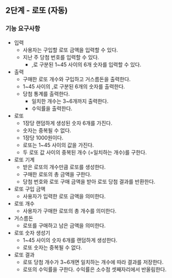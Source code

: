 ## 2단계 - 로또 (자동)

### 기능 요구사항
- 입력
  - 사용자는 구입할 로또 금액을 입력할 수 있다.
  - 지난 주 당첨 번호를 입력할 수 있다.
    - ,로 구분된 1~45 사이의 6개 숫자를 입력할 수 있다.
- 출력
  - 구매한 로또 개수와 구입하고 거스름돈을 출력한다.
  - 1~45 사이의 ,로 구분된 6개의 숫자를 출력한다.
  - 당첨 통계를 출력한다.
    - 일치한 개수는 3~6개까지 출력한다.
    - 수익률을 출력한다.
- 로또
  - 1장당 랜덤하게 생성된 숫자 6개를 가진다.
  - 숫자는 중복될 수 없다.
  - 1장당 1000원이다.
  - 로또는 1~45 사이의 값을 가진다.
  - 두 로또 값 사이의 중복된 개수 (=일치하는 개수)를 구한다.
- 로또 기계
  - 받은 로또의 개수만큼 로또를 생성한다.
  - 구매한 로또의 총 금액을 구한다. 
  - 당첨 번호와 로또 구매 금액을 받아 로또 당첨 결과를 반환한다.
- 로또 구입 금액
  - 사용자가 입력한 로또 금액을 의미한다.
- 로또 개수
  - 사용자가 구매한 로또의 총 개수를 의미한다. 
- 거스름돈
  - 로또를 구매하고 남은 금액을 의미한다.
- 로또 숫자 생성기
  - 1~45 사이의 숫자 6개를 랜덤하게 생성한다.
  - 로또 숫자는 중복될 수 없다.
- 로또 결과
  - 로또 당첨 개수가 3~6개면 일치하는 개수에 따라 결과를 저장한다.
  - 로또의 수익률을 구한다. 수익률은 소수점 셋째자리에서 반올림한다.

